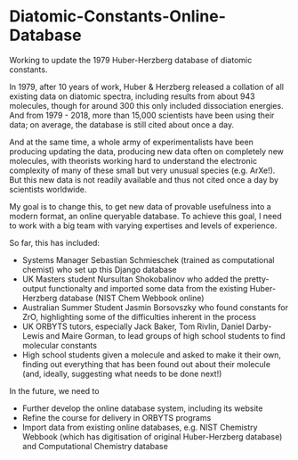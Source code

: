 # Diatomic-Constants-Online-Database
Working to update the 1979 Huber-Herzberg database of diatomic constants. 


In 1979, after 10 years of work, Huber & Herzberg released a collation of all existing data on diatomic spectra, including results from about 943 molecules, though for around 300 this only included dissociation energies. And from 1979 - 2018, more than 15,000 scientists have been using their data; on average, the database is still cited about once a day. 

And at the same time, a whole army of experimentalists have been producing updating the data, producing new data often on completely new molecules, with theorists working hard to understand the electronic complexity of many of these small but very unusual species (e.g. ArXe!). But this new data is not readily available and thus not cited once a day by scientists worldwide. 

My goal is to change this, to get new data of provable usefulness into a modern format, an online queryable database. To achieve this goal, I need to work with a big team with varying expertises and levels of experience. 

So far, this has included: 
- Systems Manager Sebastian Schmieschek (trained as computational chemist) who set up this Django database
- UK Masters student Nursultan Shokobalinov who added the pretty-output functionalty and imported some data from the existing Huber-Herzberg database (NIST Chem Webbook online)
- Australian Summer Student Jasmin Borsovszky who found constants for ZrO, highlighting some of the difficulties inherent in the process
- UK ORBYTS tutors, especially Jack Baker, Tom Rivlin, Daniel Darby-Lewis and Maire Gorman, to lead groups of high school students to find molecular constants
- High school students given a molecule and asked to make it their own, finding out everything that has been found out about their molecule (and, ideally, suggesting what needs to be done next!)

In the future, we need to
- Further develop the online database system, including its website
- Refine the course for delivery in ORBYTS programs
- Import data from existing online databases, e.g. NIST Chemistry Webbook (which has digitisation of original Huber-Herzberg database) and Computational Chemistry database

 
